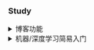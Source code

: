 ### Study

<details>
<summary>博客功能</summary>

* [x] 页面的基本配置
* [x] 标签分类 
* [x] 本地搜索
* [ ] 机器学习入门tutorial
* [ ] 实现MathJax的部署

</details>

<details>
<summary>机器/深度学习简易入门</summary>

* [ ] 写在前面
* [ ] 简单的分类和回归问题
* [ ] 神经网络
* [ ] 卷积神经网络
* [ ] LeNet-5和手写识别
* [ ] ResNet论文解读
* [ ] 实战示例

</details>

